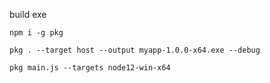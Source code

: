 


build exe
```
npm i -g pkg
```
```
pkg . --target host --output myapp-1.0.0-x64.exe --debug
```

```
pkg main.js --targets node12-win-x64
```

